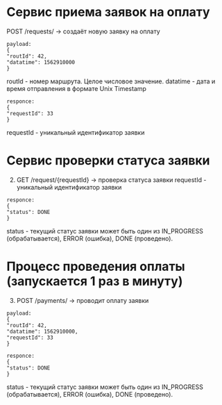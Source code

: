 
# Сервис приема заявок на оплату 
  POST /requests/ -> создаёт новую заявку на оплату
~~~
payload:
{
"routId": 42,
"datatime": 1562910000
}
~~~
routId - номер маршрута. Целое числовое значение.
datatime - дата и время отправления в формате Unix Timestamp
~~~
responce:
{
"requestId": 33
}
~~~
requestId - уникальный идентификатор заявки

# Сервис проверки статуса заявки
2) GET /request/{requestId} -> проверка статуса заявки
requestId - уникальный идентификатор заявки
~~~
responce:
{
"status": DONE
}
~~~
status - текущий статус заявки может быть один из IN_PROGRESS (обрабатывается), ERROR (ошибка), DONE (проведено).

# Процесс проведения оплаты (запускается 1 раз в минуту)
3) POST /payments/ -> проводит оплату заявки
~~~
payload:
{
"routId": 42,
"datatime": 1562910000,
"requestId": 33
}
~~~
~~~
responce:
{
"status": DONE
}
~~~
status - текущий статус заявки может быть один из IN_PROGRESS (обрабатывается), ERROR (ошибка), DONE (проведено).